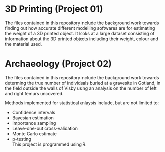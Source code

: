 # 3D Printing (Project 01)

The files contained in this repository include the background work towards finding out how accurate different modelling softwares are for estimating the weight of a 3D printed object. It looks at a large dataset consisting of information about the 3D printed objects including their weight, colour and the material used.

# Archaeology (Project 02)

The files contained in this repository include the background work towards determing the true number of individuals buried at a gravesite in Gotland, in the field outside the walls of Visby using an analysis on the number of left and right femurs uncovered.


Methods implemented for statistical anlaysis include, but are not limited to:

- Confidence intervals
- Bayesian estimation
- Importance sampling
- Leave-one-out cross-validation
- Monte Carlo estimate
- p-testing \
This project is programmed using R.

